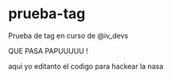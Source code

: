 # prueba-tag
Prueba de tag en curso de @iv_devs


QUE PASA PAPUUUUU !

aqui yo editanto el codigo para hackear la nasa
